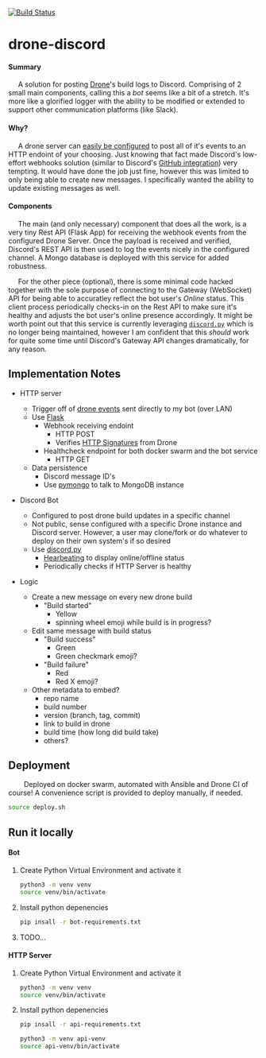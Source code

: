 [![Build Status](https://drone.kiwi-labs.net/api/badges/Diesel-Net/drone-discord/status.svg)](https://drone.kiwi-labs.net/Diesel-Net/drone-discord)

# drone-discord
#### **Summary**
&nbsp;&nbsp;&nbsp;&nbsp;&nbsp;A solution for posting [Drone](https://github.com/drone/drone)'s build logs to Discord. 
Comprising of 2 small main components, calling this a _bot_ seems like a bit of a stretch. 
It's more like a glorified logger with the ability to be modified or extended to support other communication platforms (like Slack).

#### **Why?**
&nbsp;&nbsp;&nbsp;&nbsp;&nbsp;A drone server can [easily be configured](https://discourse.drone.io/t/how-to-use-global-webhooks/3755) to post all of it's events to an HTTP endoint of your choosing. 
Just knowing that fact made Discord's low-effort webhooks solution (similar to Discord's [GitHub integration](https://support.discord.com/hc/en-us/articles/228383668-Intro-to-Webhooks)) very tempting. 
It would have done the job just fine, however this was limited to only being able to create new messages. I specifically wanted the ability to update existing messages as well.

#### **Components**
&nbsp;&nbsp;&nbsp;&nbsp;&nbsp;The main (and only necessary) component that does all the work, is a very tiny Rest API (Flask App) for receiving the webhook events from the configured Drone Server. Once the payload is received and verified, Discord's REST API is then used to log the events nicely in the configured channel. A Mongo database is deployed with this service for added robustness.

&nbsp;&nbsp;&nbsp;&nbsp;&nbsp;For the other piece (optional), there is some minimal code hacked together with the sole purpose of connecting to the Gateway (WebSocket) API for being able to accuratley reflect the bot user's _Online_ status. This client process periodically checks-in on the Rest API to make sure it's healthy and adjusts the bot user's online presence accordingly.
It might be worth point out that this service is currently leveraging [`discord.py`](https://pypi.org/project/discord.py/) which is no longer being maintained, however I am confident that this _should_ work for quite some time until Discord's Gateway API changes dramatically, for any reason.



## Implementation Notes

- HTTP server
  - Trigger off of [drone events](https://discourse.drone.io/t/how-to-use-global-webhooks/3755) sent directly to my bot (over LAN)
  - Use [Flask](https://flask.palletsprojects.com/en/2.0.x/)
    - Webhook receiving endoint
      - HTTP POST
      - Verifies [HTTP Signatures](https://datatracker.ietf.org/doc/html/draft-cavage-http-signatures-10) from Drone
    - Healthcheck endpoint for both docker swarm and the bot service
      - HTTP GET
  - Data persistence
    - Discord message ID's
    - Use [pymongo](https://pymongo.readthedocs.io/en/stable/) to talk to MongoDB instance

- Discord Bot
  - Configured to post drone build updates in a specific channel
  - Not public, sense configured with a specific Drone instance and Discord server. However, a user may clone/fork or do whatever to deploy on their own system's if so desired
  - Use [discord.py](https://pypi.org/project/discord.py/)
    - [Hearbeating](https://discord.com/developers/docs/topics/gateway#heartbeating) to display online/offline status
    - Periodically checks if HTTP Server is healthy

- Logic
  - Create a new message on every new drone build
    - "Build started"
      - Yellow
      - spinning wheel emoji while build is in progress?
  - Edit same message with build status
    - "Build success"
      - Green
      - Green checkmark emoji?
    - "Build failure"
      - Red
      - Red X emoji?
  - Other metadata to embed?
    - repo name
    - build number
    - version (branch, tag, commit)
    - link to build in drone
    - build time (how long did build take)
    - others?





## Deployment
&nbsp;&nbsp;&nbsp;&nbsp;&nbsp;&nbsp;&nbsp;&nbsp;Deployed on docker swarm, automated with Ansible and Drone CI of course! A convenience script is provided to deploy manually, if needed.
```bash
source deploy.sh
```



## Run it locally

#### Bot
1. Create Python Virtual Environment and activate it
   ```bash
   python3 -m venv venv
   source venv/bin/activate
   ```

2. Install python depenencies
   ```bash
   pip insall -r bot-requirements.txt
   ```

3. TODO...

#### HTTP Server

1. Create Python Virtual Environment and activate it
   ```bash
   python3 -m venv venv
   source venv/bin/activate
   ```

2. Install python depenencies
   ```bash
   pip insall -r api-requirements.txt
   ```
   ```bash
   python3 -m venv api-venv
   source api-venv/bin/activate
   
   ```
